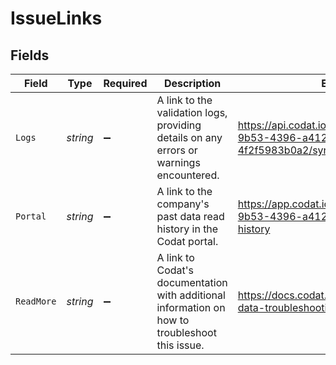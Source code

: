 # IssueLinks


## Fields

| Field                                                                                           | Type                                                                                            | Required                                                                                        | Description                                                                                     | Example                                                                                         |
| ----------------------------------------------------------------------------------------------- | ----------------------------------------------------------------------------------------------- | ----------------------------------------------------------------------------------------------- | ----------------------------------------------------------------------------------------------- | ----------------------------------------------------------------------------------------------- |
| `Logs`                                                                                          | *string*                                                                                        | :heavy_minus_sign:                                                                              | A link to the validation logs, providing details on any errors or warnings encountered.         | https://api.codat.io/companies/0498e921-9b53-4396-a412-4f2f5983b0a2/sync/{datasetId}/validation |
| `Portal`                                                                                        | *string*                                                                                        | :heavy_minus_sign:                                                                              | A link to the company's past data read history in the Codat portal.                             | https://app.codat.io/companies/0498e921-9b53-4396-a412-4f2f5983b0a2/pull-history                |
| `ReadMore`                                                                                      | *string*                                                                                        | :heavy_minus_sign:                                                                              | A link to Codat's documentation with additional information on how to troubleshoot this issue.  | https://docs.codat.io/using-the-api/get-data-troubleshooting#warning.validation                 |